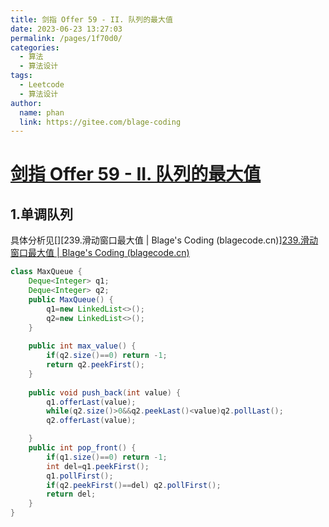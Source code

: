 ```yaml
---
title: 剑指 Offer 59 - II. 队列的最大值
date: 2023-06-23 13:27:03
permalink: /pages/1f70d0/
categories:
  - 算法
  - 算法设计
tags:
  - Leetcode
  - 算法设计
author: 
  name: phan
  link: https://gitee.com/blage-coding
---
```

# [剑指 Offer 59 - II. 队列的最大值](https://leetcode.cn/problems/dui-lie-de-zui-da-zhi-lcof/)

## 1.单调队列

具体分析见[][239.滑动窗口最大值 | Blage's Coding (blagecode.cn)][239.滑动窗口最大值 | Blage's Coding (blagecode.cn)](https://www.blagecode.cn/pages/10f266/)

```java
class MaxQueue {
    Deque<Integer> q1;
    Deque<Integer> q2;
    public MaxQueue() {
        q1=new LinkedList<>();
        q2=new LinkedList<>();
    }
    
    public int max_value() {
        if(q2.size()==0) return -1;
        return q2.peekFirst();
    }
    
    public void push_back(int value) {
        q1.offerLast(value);
        while(q2.size()>0&&q2.peekLast()<value)q2.pollLast();
        q2.offerLast(value);

    }
    public int pop_front() {
        if(q1.size()==0) return -1;
        int del=q1.peekFirst();
        q1.pollFirst();
        if(q2.peekFirst()==del) q2.pollFirst();
        return del;
    }
}
```